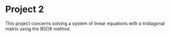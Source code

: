 # Project 2
This project concerns solving a system of linear equations with a tridiagonal matrix using the BSOR method.
